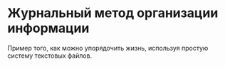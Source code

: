 # Журнальный метод организации информации

Пример того, как можно упорядочить жизнь, используя простую систему текстовых файлов.
